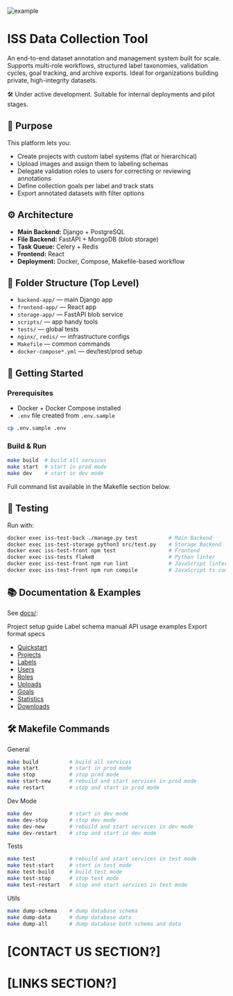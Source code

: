 <img src="/docs/assets/preview.gif" alt="example">

# ISS Data Collection Tool

An end-to-end dataset annotation and management system built for scale. Supports multi-role workflows, structured label taxonomies, validation cycles, goal tracking, and archive exports. Ideal for organizations building private, high-integrity datasets.

🛠 Under active development. Suitable for internal deployments and pilot stages.

## 🧩 Purpose

This platform lets you:

- Create projects with custom label systems (flat or hierarchical)
- Upload images and assign them to labeling schemas
- Delegate validation roles to users for correcting or reviewing annotations
- Define collection goals per label and track stats
- Export annotated datasets with filter options

## ⚙️ Architecture

- **Main Backend:** Django + PostgreSQL
- **File Backend:** FastAPI + MongoDB (blob storage)
- **Task Queue:** Celery + Redis
- **Frontend:** React
- **Deployment:** Docker, Compose, Makefile-based workflow

## 📁 Folder Structure (Top Level)

- `backend-app/` — main Django app
- `frontend-app/` — React app
- `storage-app/` — FastAPI blob service
- `scripts/` — app handy tools
- `tests/` — global tests
- `nginx/`, `redis/` — infrastructure configs
- `Makefile` — common commands
- `docker-compose*.yml` — dev/test/prod setup

## 🚀 Getting Started

### Prerequisites

- Docker + Docker Compose installed
- `.env` file created from `.env.sample`

```bash
cp .env.sample .env
```

### Build & Run
```bash
make build  # build all services
make start  # start in prod mode
make dev    # start in dev mode
```
Full command list available in the Makefile section below.

## 🧪 Testing
Run with:
```bash
docker exec iss-test-back ./manage.py test          # Main Backend
docker exec iss-test-storage python3 src/test.py    # Storage Backend
docker exec iss-test-front npm test                 # Frontend
docker exec iss-tests flake8                        # Python linter
docker exec iss-test-front npm run lint             # JavaScript linter
docker exec iss-test-front npm run compile          # JavaScript ts compiler checker
```

## 📚 Documentation & Examples

See [docs/](/docs):

Project setup guide Label schema manual API usage examples Export format specs

- [Quickstart](/docs/quickstart.md)
- [Projects](/docs/projects.md)
- [Labels](/docs/labels.md)
- [Users](/docs/users.md)
- [Roles](/docs/roles.md)
- [Uploads](/docs/uploads.md)
- [Goals](/docs/goals.md)
- [Statistics](/docs/statistics.md)
- [Downloads](/docs/downloads.md)

## 🛠️ Makefile Commands

General
```bash
make build          # build all services
make start          # start in prod mode
make stop           # stop prod mode
make start-new      # rebuild and start services in prod mode
make restart        # stop and start in prod mode
```

Dev Mode
```bash
make dev            # start in dev mode
make dev-stop       # stop dev mode
make dev-new        # rebuild and start services in dev mode
make dev-restart    # stop and start in dev mode
```

Tests
```bash
make test           # rebuild and start services in test mode
make test-start     # start in test mode
make test-build     # build test mode
make test-stop      # stop test mode
make test-restart   # stop and start services in test mode
```

Utils
```bash
make dump-schema    # dump database schema
make dump-data      # dump database data
make dump-all       # dump database both schema and data
```

# [CONTACT US SECTION?]
# [LINKS SECTION?]
